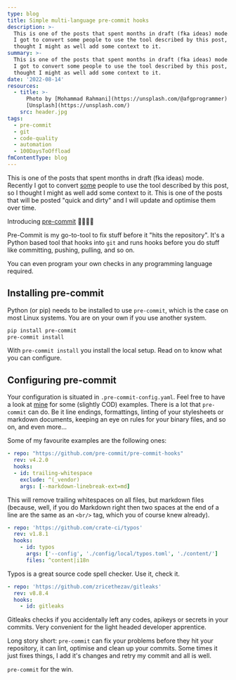 ```yaml
---
type: blog
title: Simple multi-language pre-commit hooks
description: >-
  This is one of the posts that spent months in draft (fka ideas) mode. Recently
  I got to convert some people to use the tool described by this post, so I
  thought I might as well add some context to it.
summary: >-
  This is one of the posts that spent months in draft (fka ideas) mode. Recently
  I got to convert some people to use the tool described by this post, so I
  thought I might as well add some context to it.
date: '2022-08-14'
resources:
  - title: >-
      Photo by [Mohammad Rahmani](https://unsplash.com/@afgprogrammer) via
      [Unsplash](https://unsplash.com/)
    src: header.jpg
tags:
  - pre-commit
  - git
  - code-quality
  - automation
  - 100DaysToOffload
fmContentType: blog
---
```


This is one of the posts that spent months in draft (fka ideas) mode. Recently I got to convert [some](https://github.com/danielfdickinson/dfd-template/commit/aecb3a68dfcb7a63492cf79df7c3b58b86f29095) people to use the tool described by this post, so I thought I might as well add some context to it. This is one of the posts that will be posted "quick and dirty" and I will update and optimise them over time.

Introducing [pre-commit](https://pre-commit.com/) 🎉🎊🍾🙌

Pre-Commit is my go-to-tool to fix stuff before it "hits the repository". It's a Python based tool that hooks into `git` and runs hooks before you do stuff like committing, pushing, pulling, and so on.

You can even program your own checks in any programming language required.

## Installing pre-commit

Python (or pip) needs to be installed to use `pre-commit`, which is the case on most Linux systems. You are on your own if you use another system.

```bash
pip install pre-commit
pre-commit install
```

With `pre-commit install` you install the local setup. Read on to know what you can configure.

## Configuring pre-commit

Your configuration is situated in `.pre-commit-config.yaml`. Feel free to have a look at [mine](https://github.com/davidsneighbour/kollitsch.dev/blob/main/.pre-commit-config.yaml) for some (slightly COD) examples. There is a lot that `pre-commit` can do. Be it line endings, formattings, linting of your stylesheets or markdown documents, keeping an eye on rules for your binary files, and so on, and even more…

Some of my favourite examples are the following ones:

```yaml { single=true }
- repo: "https://github.com/pre-commit/pre-commit-hooks"
  rev: v4.2.0
  hooks:
  - id: trailing-whitespace
    exclude: ^(_vendor)
    args: [--markdown-linebreak-ext=md]
```

This will remove trailing whitespaces on all files, but markdown files (because, well, if you do Markdown right then two spaces at the end of a line are the same as an `<br/>` tag, which you of course knew already).

```yaml { single=true }
- repo: 'https://github.com/crate-ci/typos'
  rev: v1.8.1
  hooks:
    - id: typos
      args: ['--config', './config/local/typos.toml', './content/']
      files: ^content|i18n
```

Typos is a great source code spell checker. Use it, check it.

```yaml { single=true }
- repo: 'https://github.com/zricethezav/gitleaks'
  rev: v8.8.4
  hooks:
    - id: gitleaks
```

Gitleaks checks if you accidentally left any codes, apikeys or secrets in your commits. Very convenient for the light headed developer apprentice.

Long story short: `pre-commit` can fix your problems before they hit your repository, it can lint, optimise and clean up your commits. Some times it just fixes things, I add it's changes and retry my commit and all is well.

`pre-commit` for the win.
